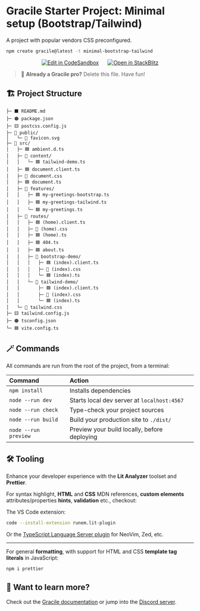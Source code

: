 # Gracile Starter Project: Minimal setup (Bootstrap/Tailwind)

A project with popular vendors CSS preconfigured.

```sh
npm create gracile@latest -t minimal-bootstrap-tailwind
```

<div align="center">

[![Edit in CodeSandbox](https://codesandbox.io/static/img/play-codesandbox.svg)](https://codesandbox.io/s/github/gracile-web/starter-projects/tree/main/templates/minimal-bootstrap-tailwind?embed=1)
&nbsp;&nbsp;&nbsp;&nbsp;
[![Open in StackBlitz](https://developer.stackblitz.com/img/open_in_stackblitz.svg)](https://stackblitz.com/github/gracile-web/starter-projects/tree/main/templates/minimal-bootstrap-tailwind)

</div>

<div class="git-only">

> 🧚 **Already a Gracile pro?** Delete this file. Have fun!

</div>

## 🏗️ Project Structure

```text
├─ ⬛️ README.md
├─ 🟠 package.json
├─ 🟨 postcss.config.js
├─ 📂 public/
│   └─ 🔶 favicon.svg
├─ 📂 src/
│   ├─ 🟦 ambient.d.ts
│   ├─ 📂 content/
│   │   └─ 🟦 tailwind-demo.ts
│   ├─ 🟦 document.client.ts
│   ├─ 🔷 document.css
│   ├─ 🟦 document.ts
│   ├─ 📂 features/
│   │   ├─ 🟦 my-greetings-bootstrap.ts
│   │   ├─ 🟦 my-greetings-tailwind.ts
│   │   └─ 🟦 my-greetings.ts
│   ├─ 📂 routes/
│   │   ├─ 🟦 (home).client.ts
│   │   ├─ 🔷 (home).css
│   │   ├─ 🟦 (home).ts
│   │   ├─ 🟦 404.ts
│   │   ├─ 🟦 about.ts
│   │   ├─ 📂 bootstrap-demo/
│   │   │   ├─ 🟦 (index).client.ts
│   │   │   ├─ 🔷 (index).css
│   │   │   └─ 🟦 (index).ts
│   │   └─ 📂 tailwind-demo/
│   │       ├─ 🟦 (index).client.ts
│   │       ├─ 🔷 (index).css
│   │       └─ 🟦 (index).ts
│   └─ 🔷 tailwind.css
├─ 🟨 tailwind.config.js
├─ 🟠 tsconfig.json
└─ 🟦 vite.config.ts
```

## 🪄 Commands

All commands are run from the root of the project, from a terminal:

| Command              | Action                                       |
| :------------------- | :------------------------------------------- |
| `npm install`        | Installs dependencies                        |
| `node --run dev`     | Starts local dev server at `localhost:4567`  |
| `node --run check`   | Type-check your project sources              |
| `node --run build`   | Build your production site to `./dist/`      |
| `node --run preview` | Preview your build locally, before deploying |

## 🛠️ Tooling

Enhance your developer experience with the **Lit Analyzer** toolset and
**Prettier**.

For syntax highlight, **HTML** and **CSS** MDN references, **custom elements**
attributes/properties **hints**, **validation** etc., checkout:

The VS Code extension:

```sh
code --install-extension runem.lit-plugin
```

Or the [TypeScript Language Server plugin](https://github.com/runem/lit-analyzer/tree/master/packages/ts-lit-plugin#-installation)
for NeoVim, Zed, etc.

---

For general **formatting**,
with support for HTML and CSS **template tag literals** in JavaScript:

```sh
npm i prettier
```

## 🧠 Want to learn more?

Check out the [Gracile documentation](https://gracile.js.org) or
jump into the [Discord server](https://gracile.js.org/chat/).
